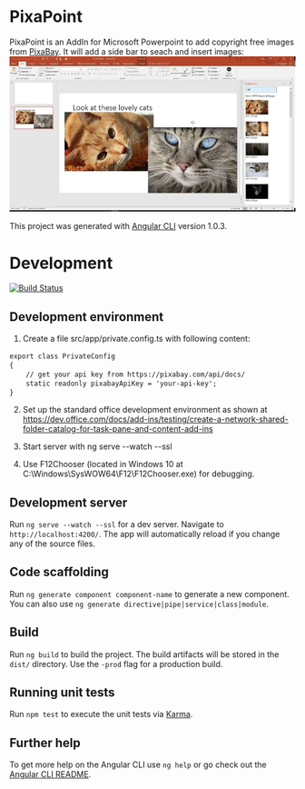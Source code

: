 # PixaPoint

PixaPoint is an AddIn for Microsoft Powerpoint to add copyright free images from [PixaBay](https://pixabay.com/). It will add a side bar to seach and insert images:
![screenshot of pixapoint, a PowerPoint plugin to search PixaBay](doc/img/screenshot.jpg)

This project was generated with [Angular CLI](https://github.com/angular/angular-cli) version 1.0.3.

# Development

[![Build Status](https://travis-ci.org/BitSchupser/pixapoint.svg?branch=master)](https://travis-ci.org/BitSchupser/pixapoint)

## Development environment

1. Create a file src/app/private.config.ts with following content:

```
export class PrivateConfig
{
    // get your api key from https://pixabay.com/api/docs/
    static readonly pixabayApiKey = 'your-api-key';
}
```

2. Set up the standard office development environment as shown at https://dev.office.com/docs/add-ins/testing/create-a-network-shared-folder-catalog-for-task-pane-and-content-add-ins

3. Start server with ng serve --watch --ssl

4. Use F12Chooser (located in Windows 10 at C:\Windows\SysWOW64\F12\F12Chooser.exe) for debugging.

## Development server

Run `ng serve --watch --ssl` for a dev server. Navigate to `http://localhost:4200/`. The app will automatically reload if you change any of the source files.

## Code scaffolding

Run `ng generate component component-name` to generate a new component. You can also use `ng generate directive|pipe|service|class|module`.

## Build

Run `ng build` to build the project. The build artifacts will be stored in the `dist/` directory. Use the `-prod` flag for a production build.

## Running unit tests

Run `npm test` to execute the unit tests via [Karma](https://karma-runner.github.io).

## Further help

To get more help on the Angular CLI use `ng help` or go check out the [Angular CLI README](https://github.com/angular/angular-cli/blob/master/README.md).
